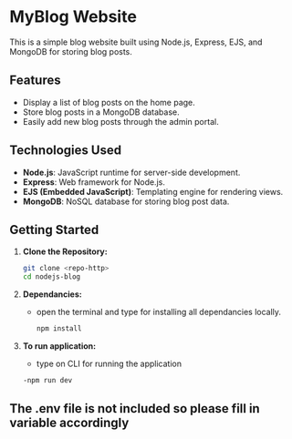 #  MyBlog Website

This is a simple blog website built using Node.js, Express, EJS, and MongoDB for storing blog posts.

## Features

- Display a list of blog posts on the home page.
- Store blog posts in a MongoDB database.
- Easily add new blog posts through the admin portal.

## Technologies Used

- **Node.js**: JavaScript runtime for server-side development.
- **Express**: Web framework for Node.js.
- **EJS (Embedded JavaScript)**: Templating engine for rendering views.
- **MongoDB**: NoSQL database for storing blog post data.

## Getting Started

1. **Clone the Repository:**

   ```bash
   git clone <repo-http>
   cd nodejs-blog

2. **Dependancies:**
    - open the terminal and type for installing all dependancies locally.
      ```bash
      npm install

3. **To run application:**
   - type on CLI for running the application
    ```bash
   -npm run dev 

## The .env file is not included so please fill in variable accordingly
